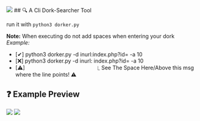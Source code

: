 <img src="https://github.com/abalesluke/dorker/blob/main/imgs/dorker_logo.png?raw=true">
## 🔍 A Cli Dork-Searcher Tool

run it with `python3 dorker.py`

**Note:** When executing do not add spaces when entering your dork
*Example:*
 - [✔] python3 dorker.py -d inurl:index.php?id= -a 10
 - [❌] python3 dorker.py -d inurl: index.php?id= -a 10
 - [⚠]⠀⠀⠀⠀⠀⠀⠀⠀⠀⠀⠀⠀⠀⠀⠀⠀⠀⠀ ⎿ See The Space Here/Above this msg where the line points! ⚠


## ❓ Example Preview
<img src="https://github.com/abalesluke/dorker/blob/main/imgs/image.png?raw=true">

<img src="https://github.com/abalesluke/dorker/blob/main/imgs/image2.jpg?raw=true">
